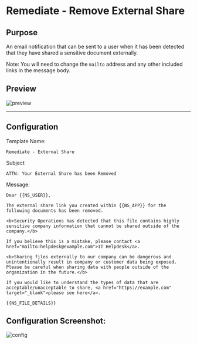 # Remediate - Remove External Share
## Purpose
An email notification that can be sent to a user when it has been detected that they have shared a sensitive document externally.

Note: You will need to change the `mailto` address and any other included links in the message body.

## Preview
![preview](https://i.imgur.com/fA67S6y.png)

---

## Configuration
Template Name:
```
Remediate - External Share
```

Subject
```
ATTN: Your External Share has been Removed
```

Message:
```
Dear {{NS_USER}},

The external share link you created within {{NS_APP}} for the following documents has been removed.

<b>Security Operations has detected that this file contains highly sensitive company information that cannot be shared outside of the company.</b>

If you believe this is a mistake, please contact <a href="mailto:helpdesk@example.com">IT Helpdesk</a>.

<b>Sharing files externally to our company can be dangerous and unintentionally result in company or customer data being exposed. Please be careful when sharing data with people outside of the organization in the future.</b>

If you would like to understand the types of data that are acceptable/unacceptable to share, <a href="https://example.com" target="_blank">please see here</a>.

{{NS_FILE_DETAILS}}
```

## Configuration Screenshot:
![config](https://i.imgur.com/T7kbBGm.png)
